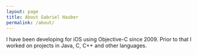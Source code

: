 ```yaml
---
layout: page
title: About Gabriel Hauber
permalink: /about/
---
```


I have been developing for iOS using Objective-C since 2009. Prior to that I worked on projects in Java, C, C++ and other languages.

